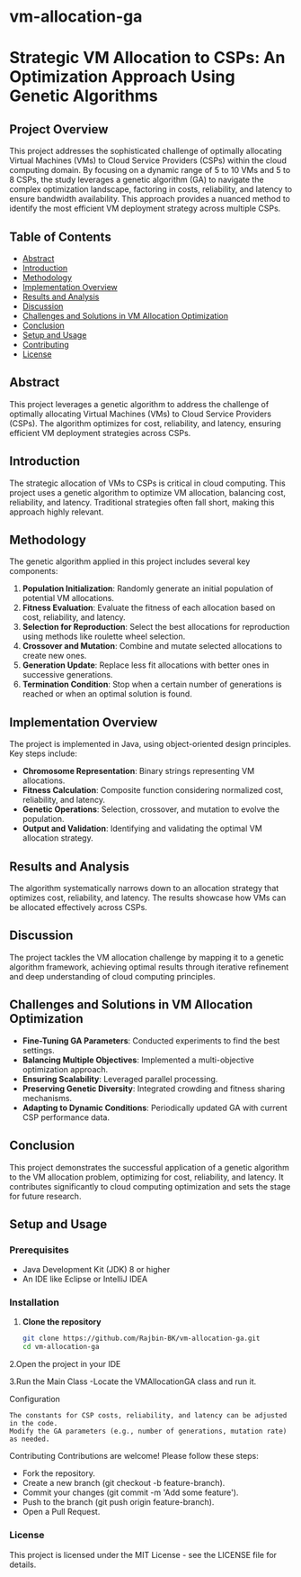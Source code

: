 # vm-allocation-ga

# Strategic VM Allocation to CSPs: An Optimization Approach Using Genetic Algorithms

## Project Overview

This project addresses the sophisticated challenge of optimally allocating Virtual Machines (VMs) to Cloud Service Providers (CSPs) within the cloud computing domain. By focusing on a dynamic range of 5 to 10 VMs and 5 to 8 CSPs, the study leverages a genetic algorithm (GA) to navigate the complex optimization landscape, factoring in costs, reliability, and latency to ensure bandwidth availability. This approach provides a nuanced method to identify the most efficient VM deployment strategy across multiple CSPs.

## Table of Contents

- [Abstract](#abstract)
- [Introduction](#introduction)
- [Methodology](#methodology)
- [Implementation Overview](#implementation-overview)
- [Results and Analysis](#results-and-analysis)
- [Discussion](#discussion)
- [Challenges and Solutions in VM Allocation Optimization](#challenges-and-solutions-in-vm-allocation-optimization)
- [Conclusion](#conclusion)
- [Setup and Usage](#setup-and-usage)
- [Contributing](#contributing)
- [License](#license)

## Abstract

This project leverages a genetic algorithm to address the challenge of optimally allocating Virtual Machines (VMs) to Cloud Service Providers (CSPs). The algorithm optimizes for cost, reliability, and latency, ensuring efficient VM deployment strategies across CSPs.

## Introduction

The strategic allocation of VMs to CSPs is critical in cloud computing. This project uses a genetic algorithm to optimize VM allocation, balancing cost, reliability, and latency. Traditional strategies often fall short, making this approach highly relevant.

## Methodology

The genetic algorithm applied in this project includes several key components:
1. **Population Initialization**: Randomly generate an initial population of potential VM allocations.
2. **Fitness Evaluation**: Evaluate the fitness of each allocation based on cost, reliability, and latency.
3. **Selection for Reproduction**: Select the best allocations for reproduction using methods like roulette wheel selection.
4. **Crossover and Mutation**: Combine and mutate selected allocations to create new ones.
5. **Generation Update**: Replace less fit allocations with better ones in successive generations.
6. **Termination Condition**: Stop when a certain number of generations is reached or when an optimal solution is found.

## Implementation Overview

The project is implemented in Java, using object-oriented design principles. Key steps include:
- **Chromosome Representation**: Binary strings representing VM allocations.
- **Fitness Calculation**: Composite function considering normalized cost, reliability, and latency.
- **Genetic Operations**: Selection, crossover, and mutation to evolve the population.
- **Output and Validation**: Identifying and validating the optimal VM allocation strategy.

## Results and Analysis

The algorithm systematically narrows down to an allocation strategy that optimizes cost, reliability, and latency. The results showcase how VMs can be allocated effectively across CSPs.

## Discussion

The project tackles the VM allocation challenge by mapping it to a genetic algorithm framework, achieving optimal results through iterative refinement and deep understanding of cloud computing principles.

## Challenges and Solutions in VM Allocation Optimization

- **Fine-Tuning GA Parameters**: Conducted experiments to find the best settings.
- **Balancing Multiple Objectives**: Implemented a multi-objective optimization approach.
- **Ensuring Scalability**: Leveraged parallel processing.
- **Preserving Genetic Diversity**: Integrated crowding and fitness sharing mechanisms.
- **Adapting to Dynamic Conditions**: Periodically updated GA with current CSP performance data.

## Conclusion

This project demonstrates the successful application of a genetic algorithm to the VM allocation problem, optimizing for cost, reliability, and latency. It contributes significantly to cloud computing optimization and sets the stage for future research.

## Setup and Usage

### Prerequisites

- Java Development Kit (JDK) 8 or higher
- An IDE like Eclipse or IntelliJ IDEA

### Installation

1. **Clone the repository**
   ```bash
   git clone https://github.com/Rajbin-BK/vm-allocation-ga.git
   cd vm-allocation-ga

2.Open the project in your IDE

3.Run the Main Class
    -Locate the VMAllocationGA class and run it.


Configuration

    The constants for CSP costs, reliability, and latency can be adjusted in the code.
    Modify the GA parameters (e.g., number of generations, mutation rate) as needed.
    
Contributing
Contributions are welcome! Please follow these steps:


- Fork the repository.
- Create a new branch (git checkout -b feature-branch).
- Commit your changes (git commit -m 'Add some feature').
- Push to the branch (git push origin feature-branch).
- Open a Pull Request.



### License
This project is licensed under the MIT License - see the LICENSE file for details.
